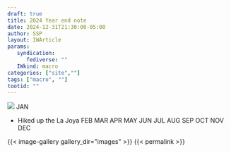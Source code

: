 ```yaml
---
draft: true
title: 2024 Year end note
date: 2024-12-31T21:30:00-05:00
author: SSP
layout: IWArticle
params:
   syndication:
      fediverse: ""
   IWkind: macro
categories: ["site",""]
tags: ["macro", ""] 
tootid: ""
---
```

![](photo.png)
JAN
- Hiked up the La Joya
FEB
MAR
APR
MAY
JUN
JUL
AUG
SEP
OCT
NOV
DEC




{{< image-gallery gallery_dir="images" >}}
{{< permalink >}}